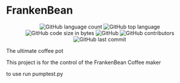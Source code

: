 # FrankenBean
<p align="center">
	<img alt="GitHub language count" src="https://img.shields.io/github/languages/count/the-amaya/FrankenBean?style=plastic">
	<img alt="GitHub top language" src="https://img.shields.io/github/languages/top/the-amaya/FrankenBean?style=plastic">
	<img alt="GitHub code size in bytes" src="https://img.shields.io/github/languages/code-size/the-amaya/FrankenBean?style=plastic">
	<img alt="GitHub" src="https://img.shields.io/github/license/the-amaya/FrankenBean?style=plastic">
	<img alt="GitHub contributors" src="https://img.shields.io/github/contributors/the-amaya/FrankenBean">
	<img alt="GitHub last commit" src="https://img.shields.io/github/last-commit/the-amaya/FrankenBean">
</p>
The ultimate coffee pot

This project is for the control of the FrankenBean Coffee maker

to use run pumptest.py
